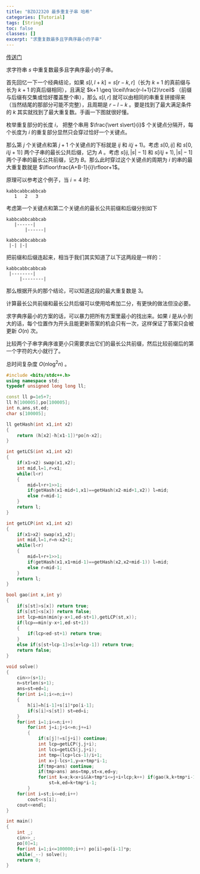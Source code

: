 ```yaml
---
title: "BZOJ2320 最多重复子串 哈希"
categories: [Tutorial]
tags: [String]
toc: false
classes: []
excerpt: "求重复数最多且字典序最小的子串"
---
```


[传送门](https://darkbzoj.tk/problem/2320)

求字符串 $s$ 中重复数最多且字典序最小的子串。

首先回忆一下一个经典结论，如果 $s[l,l+k]=s[r-k,r]$（长为 $k+1$ 的真前缀与长为 $k+1$ 的真后缀相同），且满足 $k+1 \geq \lceil\frac{r-l+1}{2}\rceil$ （前缀与后缀有交集或恰好覆盖整个串），那么 $s[l,r]$ 就可以由相同的串重复拼接得来（当然结尾的那部分可能不完整），且周期是 $r-l-k$ 。要是找到了最大满足条件的 $k$ 其实就找到了最大重复数。手画一下图就很好懂。


枚举重复部分的长度 $i$， 把整个串用 $\frac{\vert s\vert}{i}$ 个关键点分隔开，每个长度为 $i$ 的重复部分显然只会穿过恰好一个关键点。

那么第 $j$ 个关键点和第 $j+1$ 个关键点的下标就是 $ij$ 和 $i(j+1)$。考虑 $s[0,ij]$ 和 $s[0,i(j+1)]$ 两个子串的最长公共后缀，记为 $A$ 。考虑 $s[ij,\vert s\vert -1]$ 和 $s[i(j+1),\vert s\vert -1]$ 两个子串的最长公共前缀，记为 $B$。那么此时穿过这个关键点的周期为 $i$ 的串的最大重复数就是 $\lfloor\frac{A+B-1}{i}\rfloor+1$。

原理可以参考这个例子，当 $i=4$ 时:

```
kabbcabbcabbcab
   1   2   3
```

 考虑第一个关键点和第二个关键点的最长公共前缀和后缀分别如下

```
kabbcabbcabbcab
   |------|
       |------|
       
kabbcabbcabbcab
 |-| |-|
```

把前缀和后缀连起来，相当于我们其实知道了以下这两段是一样的：

```
kabbcabbcabbcab
 |--------|
     |--------|
```

那么根据开头的那个结论，可以知道这段的最大重复数是 $3$。

计算最长公共前缀和最长公共后缀可以使用哈希加二分，有更快的做法但没必要。

求字典序最小的方案的话，可以暴力把所有方案里最小的找出来。如果 $i$ 是从小到大的话，每个位置作为开头且能更新答案的机会只有一次，这样保证了答案只会被更新 $O(n)$ 次。

比较两个子串字典序谁更小只需要求出它们的最长公共前缀，然后比较前缀后的第一个字符的大小就行了。

总时间复杂度 $O(n\log^2n)$ 。



```cpp
#include <bits/stdc++.h>
using namespace std;
typedef unsigned long long ll;

const ll p=1e5+7;
ll h[100005],po[100005];
int n,ans,st,ed;
char s[100005];

ll getHash(int x1,int x2)
{
    return (h[x2]-h[x1-1])*po[n-x2];
}

int getLCS(int x1,int x2)
{
    if(x1>x2) swap(x1,x2);
    int mid,l=1,r=x1;
    while(l<r)
    {
        mid=l+r+1>>1;
        if(getHash(x1-mid+1,x1)==getHash(x2-mid+1,x2)) l=mid;
        else r=mid-1;
    }
    return l;
}

int getLCP(int x1,int x2)
{
    if(x1>x2) swap(x1,x2);
    int mid,l=1,r=n-x2+1;
    while(l<r)
    {
        mid=l+r+1>>1;
        if(getHash(x1,x1+mid-1)==getHash(x2,x2+mid-1)) l=mid;
        else r=mid-1;
    }
    return l;
}

bool gao(int x,int y)
{
    if(s[st]>s[x]) return true;
    if(s[st]<s[x]) return false;
    int lcp=min(min(y-x+1,ed-st+1),getLCP(st,x));
    if(lcp==min(y-x+1,ed-st+1))
    {
        if(lcp<ed-st+1) return true;
    }
    else if(s[st+lcp-1]>s[x+lcp-1]) return true;
    return false;
}

void solve()
{
    cin>>(s+1);
    n=strlen(s+1);
    ans=st=ed=1;
    for(int i=1;i<=n;i++)
    {
        h[i]=h[i-1]+s[i]*po[i-1];
        if(s[i]<s[st]) st=ed=i;
    }
    for(int i=1;i<=n;i++)
        for(int j=i;j+i<=n;j+=i)
        {
            if(s[j]!=s[j+i]) continue;
            int lcp=getLCP(j,j+i);
            int lcs=getLCS(j,j+i);
            int tmp=(lcp+lcs-1)/i+1;
            int x=j-lcs+1,y=x+tmp*i-1;
            if(tmp<ans) continue;
            if(tmp>ans) ans=tmp,st=x,ed=y;
            for(int k=x;k<x+i&&k+tmp*i<=j+i+lcp;k++) if(gao(k,k+tmp*i-1))
                st=k,ed=k+tmp*i-1;
        }
    for(int i=st;i<=ed;i++)
        cout<<s[i];
    cout<<endl;
}

int main()
{
    int _;
    cin>>_;
    po[0]=1;
    for(int i=1;i<=100000;i++) po[i]=po[i-1]*p;
    while(_--) solve();
    return 0;
}
```



